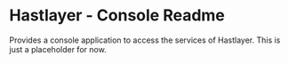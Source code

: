 ﻿# Hastlayer - Console Readme



Provides a console application to access the services of Hastlayer. This is just a placeholder for now.